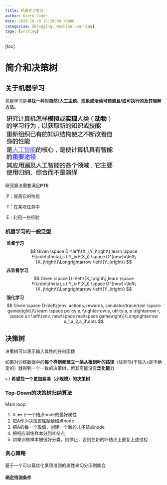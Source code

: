 ```yaml
---
title: 机器学习笔记
author: Kzero Coder
date: 2020-10-10 15:29:00 +0800
categorise: [Blogging, Machine Learning]
tage: [writing]
---
```


[toc]

# 简介和决策树

## 关于机器学习

机器学习是**寻找一种对自然/人工主题、现象或活动可预测且/或可执行的及其理解方法。**

![image-20201012143016643](2020-10-11-machine-learning.assets/image-20201012143016643.png)

研究算法需要满足**PTE**

​    P：提高它的性能

​    T：在某项任务中

​    E：利用一些经验  

  

### **机器学习的一般泛型**

​	**监督学习**
$$
Given \space D=\left\{X_i,Y_i\right\},learn \space F(\cdot;\theta),s.t:Y_i=F(X_i) \space D^{new}=\left\{X_j\right\}\Longrightarrow \left\{Y_j\right\}
$$
​	**非监督学习**
$$
Given \space D=\left\{X_i\right\},learn \space F(\cdot;\theta),s.t:Y_i=F(X_i) \space D^{new}=\left\{X_j\right\}\Longrightarrow \left\{Y_j\right\}
$$
​	**强化学习**
$$
Given \space D=\left\{env, actions, rewards, simulator/trace/real \space game\right\}\\
learn \space policy:e,r\rightarrow a, utility:a, e \rightarrow r, \space s.t \left\{env, new\space real\space game\right\}\Longrightarrow a_1,a_2,a_3\dots
$$


## 决策树

决策树可以表示输入属性的任何函数

如果对训练数据中的**每个样例都建立一条从根到叶的路径**（除非f对于输入x是不确定的）就得到一个一致的决策树，但其可能没有**泛化能力**

s.t ​**希望找一个更加紧凑（小规模）的决策树**

### **Top-Down的决策树归纳算法**

Main loop:

1. A <==下一个结点node的最好属性
2. 把A作为决策属性赋给结点node
3. 把A的每一个取值，创建一个新的儿子结点node
4. 把相应训练样本分到叶结点
5. 如果训练样本被很好分类，则停止，否则在新的叶结点上重复上述过程

### 贪心策略

基于一个可以最优化某项准则的属性来切分示例集合

#### 确定待测条件

​	
